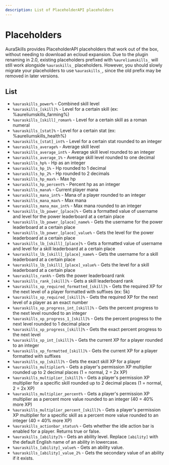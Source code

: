 ```yaml
---
description: List of PlaceholderAPI placeholders
---
```


# Placeholders

AuraSkills provides PlaceholderAPI placeholders that work out of the box, without needing to download an ecloud expansion. Due to the plugin renaming in 2.0, existing placeholders prefixed with `%aureliumskills_` will still work alongside `%auraskills_` placeholders. However, you should slowly migrate your placeholders to use `%auraskills_`, since the old prefix may be removed in later versions.

## List

* `%auraskills_power%` - Combined skill level
* `%auraskills_[skill]%` - Level for a certain skill (ex: %aureliumskills\_farming%)
* `%auraskills_[skill]_roman%` - Level for a certain skill as a roman numeral
* `%auraskills_[stat]%` - Level for a certain stat (ex: %aureliumskills\_health%)
* `%auraskills_[stat]_int%` - Level for a certain stat rounded to an integer
* `%auraskills_average%` - Average skill level
* `%auraskills_average_int%` - Average skill level rounded to an integer
* `%auraskills_average_1%` - Average skill level rounded to one decimal
* `%auraskills_hp%` - Hp as an integer
* `%auraskills_hp_1%` - Hp rounded to 1 decimal
* `%auraskills_hp_2%` - Hp rounded to 2 decimals
* `%auraskills_hp_max%` - Max hp
* `%auraskills_hp_percent%` - Percent hp as an integer
* `%auraskills_mana%` - Current player mana
* `%auraskills_mana_int%` - Mana of a player rounded to an integer &#x20;
* `%auraskills_mana_max%` - Max mana
* `%auraskills_mana_max_int%` - Max mana rounded to an integer
* `%auraskills_lb_power_[place]%` - Gets a formatted value of username and level for the power leaderboard at a certain place
* `%auraskills_lb_power_[place]_name%` - Gets the username for the power leaderboard at a certain place
* `%auraskills_lb_power_[place]_value%` - Gets the level for the power leaderboard at a certain place
* `%auraskills_lb_[skill]_[place]%` - Gets a formatted value of username and level for a skill leaderboard at a certain place
* `%auraskills_lb_[skill]_[place]_name%` - Gets the username for a skill leaderboard at a certain place
* `%auraskills_lb_[skill]_[place]_value%` - Gets the level for a skill leaderboard at a certain place
* `%auraskills_rank%` - Gets the power leaderboard rank
* `%auraskills_rank_[skill]%` - Gets a skill leaderboard rank
* `%auraskills_xp_required_formatted_[skill]%` - Gets the required XP for the next level of a player formatted with suffixes (ex: 5k)
* `%auraskills_xp_required_[skill]%` - Gets the required XP for the next level of a player as an exact number
* `%auraskills_xp_progress_int_[skill]%` - Gets the percent progress to the next level rounded to an integer
* `%auraskills_xp_progress_1_[skill]%` - Gets the percent progress to the next level rounded to 1 decimal place
* `%auraskills_xp_progress_[skill]%` - Gets the exact percent progress to the next level
* `%auraskills_xp_int_[skill]%` - Gets the current XP for a player rounded to an integer
* `%auraskills_xp_formatted_[skill]%` - Gets the current XP for a player formatted with suffixes
* `%auraskills_xp_[skill]%` - Gets the exact skill XP for a player
* `%auraskills_multiplier%` - Gets a player's permission XP multiplier rounded up to 2 decimal places (1 = normal, 2 = 2x XP)
* `%auraskills_multiplier_[skill]%` - Gets a player's permission XP multiplier for a specific skill rounded up to 2 decimal places (1 = normal, 2 = 2x XP)
* `%auraskills_multiplier_percent%` - Gets a player's permission XP multiplier as a percent more value rounded to an integer (40 = 40% more XP)
* `%auraskills_multiplier_percent_[skill]%` - Gets a player's permission XP multiplier for a specific skill as a percent more value rounded to an integer (40 = 40% more XP)
* `%auraskills_actionbar_status%` - Gets whether the idle action bar is enabled for a player. Returns true or false.
* `%auraskills_[ability]%` - Gets an ability level. Replace `[ability]` with the default English name of an ability in lowercase.
* `%auraskills_[ability]_value%` - Gets an ability value.
* `%auraskills_[ability]_value_2%` - Gets the secondary value of an ability if it exists.
